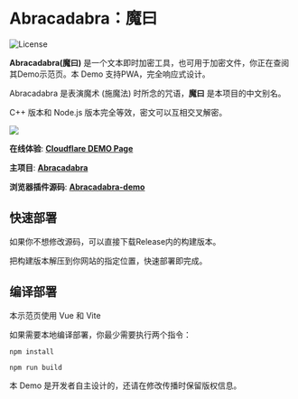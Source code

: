 # Abracadabra：魔曰

![License](https://img.shields.io/github/license/SheepChef/Abracadabra?color=yellow)

**Abracadabra(魔曰)** 是一个文本即时加密工具，也可用于加密文件，你正在查阅其Demo示范页。本 Demo 支持PWA，完全响应式设计。

Abracadabra 是表演魔术 (施魔法) 时所念的咒语，**魔曰** 是本项目的中文别名。

C++ 版本和 Node.js 版本完全等效，密文可以互相交叉解密。

<a href="https://chrome.google.com/webstore/detail/jgmlgdoefnmlealmfmhjhnoiejaifpko">
<img src="https://github.com/user-attachments/assets/9d2a3518-eb92-4c52-9191-098d1abdd399">
</a>

**在线体验**: [**Cloudflare DEMO Page**](https://abracadabra-demo.pages.dev/)

**主项目**: [**Abracadabra**](https://github.com/SheepChef/Abracadabra/)

**浏览器插件源码**: [**Abracadabra-demo**](https://github.com/SheepChef/Abracadabra_demo/tree/crx)

## 快速部署

如果你不想修改源码，可以直接下载Release内的构建版本。

把构建版本解压到你网站的指定位置，快速部署即完成。

## 编译部署

本示范页使用 Vue 和 Vite

如果需要本地编译部署，你最少需要执行两个指令：

```shell
npm install

npm run build
```

本 Demo 是开发者自主设计的，还请在修改传播时保留版权信息。
